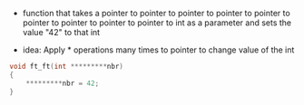 - function that takes a pointer to pointer to pointer to pointer to pointer to pointer to pointer to pointer to pointer to int as a parameter and sets the value "42" to that int

- idea: Apply * operations many times to pointer to change value of the int

```c
void ft_ft(int *********nbr)
{
    *********nbr = 42;
}
```